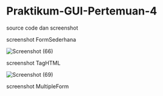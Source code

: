 # Praktikum-GUI-Pertemuan-4
source code dan screenshot

screenshot FormSederhana 

![Screenshot (66)](https://user-images.githubusercontent.com/44077159/55981336-9a142b00-5cc0-11e9-9d81-b36f555ed178.png)

screenshot TagHTML

![Screenshot (69)](https://user-images.githubusercontent.com/44077159/55981532-1b6bbd80-5cc1-11e9-907e-9b5471e15369.png)

screenshot MultipleForm


